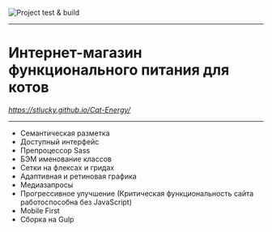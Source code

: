 ![Project test & build](https://github.com/stLucky/Cat-Energy/workflows/Project%20test%20&%20build/badge.svg)
***********************************************************************************************************************************************************************************
# Интернет-магазин функционального питания для котов
*https://stlucky.github.io/Cat-Energy/*
***********************************************************************************************************************************************************************************
* Семантическая разметка
* Доступный интерфейс
* Препроцессор Sass
* БЭМ именование классов
* Сетки на флексах и гридах
* Адаптивная и ретиновая графика
* Медиазапросы
* Прогрессивное улучшение (Критическая функциональность сайта работоспособна без JavaScript)
* Mobile First
* Сборка на Gulp

